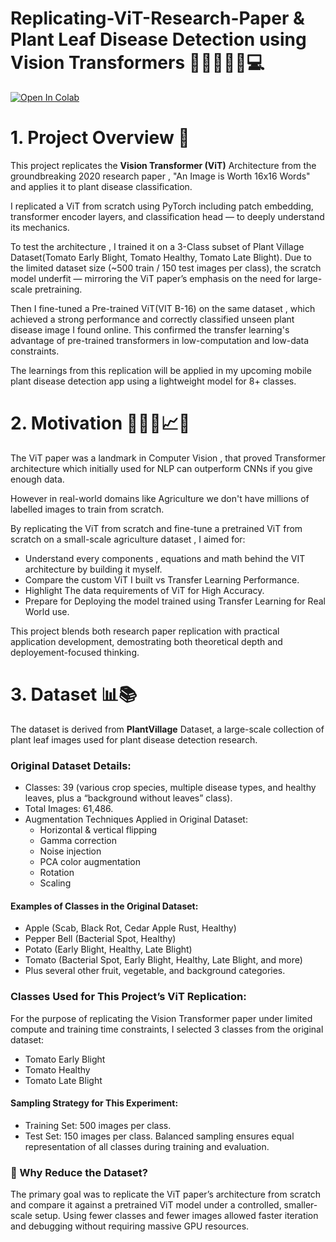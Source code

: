 # Replicating-ViT-Research-Paper & Plant Leaf Disease Detection using Vision Transformers 🍃🍂🧑‍🔬📝💻

[![Open In Colab](https://colab.research.google.com/assets/colab-badge.svg)](https://colab.research.google.com/github/mroshan454/Replicating-ViT-Research-Paper/blob/main/Replicating_The_ViT_Paper_from_Scratch.ipynb)

# 1. Project Overview 📝

This project replicates the **Vision Transformer (ViT)** Architecture from the groundbreaking 2020 research paper , "An Image is Worth 16x16 Words" and applies it to plant disease classification.

I replicated a ViT from scratch using PyTorch including patch embedding, transformer encoder layers, and classification head — to deeply understand its mechanics. 

To test the architecture , I trained it on a 3-Class subset of Plant Village Dataset(Tomato Early Blight, Tomato Healthy, Tomato Late Blight). 
Due to the limited dataset size (~500 train / 150 test images per class), the scratch model underfit — mirroring the ViT paper’s emphasis on the need for large-scale pretraining.

Then I fine-tuned a Pre-trained ViT(VIT B-16) on the same dataset , which achieved a strong performance and correctly classified unseen plant disease image I found online.
This confirmed the transfer learning's advantage of pre-trained transformers in low-computation and low-data constraints.

The learnings from this replication will be applied in my upcoming mobile plant disease detection app using a lightweight model for 8+ classes.
 

# 2. Motivation 🏃‍♂️‍➡️📈📖

The ViT paper was a landmark in Computer Vision , that proved Transformer architecture which initially used for NLP can outperform CNNs if you give enough data.

However in real-world domains like Agriculture we don't have millions of labelled images to train from scratch.

By replicating the ViT from scratch and fine-tune a pretrained ViT from scratch on a small-scale agriculture dataset , I aimed for:

- Understand every components , equations and math behind the VIT architecture by building it myself.
- Compare the custom ViT I built vs Transfer Learning Performance.
- Highlight The data requirements of ViT for High Accuracy.
- Prepare for Deploying the model trained using Transfer Learning for Real World use.

This project blends both research paper replication with practical application development, demostrating both theoretical depth and deployement-focused thinking.

# 3. Dataset 📊📚

The dataset is derived from **PlantVillage** Dataset,  a large-scale collection of plant leaf images used for plant disease detection research.

### Original Dataset Details:
- Classes: 39 (various crop species, multiple disease types, and healthy leaves, plus a “background without leaves” class).
- Total Images: 61,486.
- Augmentation Techniques Applied in Original Dataset:
  * Horizontal & vertical flipping
  * Gamma correction
  * Noise injection
  * PCA color augmentation
  * Rotation
  * Scaling
#### Examples of Classes in the Original Dataset:
- Apple (Scab, Black Rot, Cedar Apple Rust, Healthy)
- Pepper Bell (Bacterial Spot, Healthy)
- Potato (Early Blight, Healthy, Late Blight)
- Tomato (Bacterial Spot, Early Blight, Healthy, Late Blight, and more)
- Plus several other fruit, vegetable, and background categories.
### Classes Used for This Project’s ViT Replication:
For the purpose of replicating the Vision Transformer paper under limited compute and training time constraints, I selected 3 classes from the original dataset:
 - Tomato Early Blight
 - Tomato Healthy
 - Tomato Late Blight
#### Sampling Strategy for This Experiment:
- Training Set: 500 images per class.
- Test Set: 150 images per class.
Balanced sampling ensures equal representation of all classes during training and evaluation.
### 📌 Why Reduce the Dataset?
The primary goal was to replicate the ViT paper’s architecture from scratch and compare it against a pretrained ViT model under a controlled, smaller-scale setup.
Using fewer classes and fewer images allowed faster iteration and debugging without requiring massive GPU resources.





